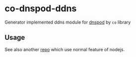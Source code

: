 co-dnspod-ddns
==============

Generator implemented ddns module for [dnspod](https://www.dnspod.cn) by `co` library

## Usage

See also another [repo](https://github.com/luckydrq/dnspod-ddns2) which use normal feature of nodejs.

